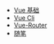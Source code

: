 - [Vue 基础](FrontSide/VUE.md)
- [Vue Cli](FrontSide/VueCli.md)
- [Vue-Router](FrontSide/VueRouter.md)
- [随笔](FrontSide/Proj-essay.md)
  <!-- - Vue 的声明式渲染以及简单原理介绍
  - 1.声明式渲染
  - 2.简单的底层原理
  - Vue 的模板语法
    - 1.基本指令
    - 2.条件渲染
    - 3.列表渲染
    - 4.Vue 的事件修饰符
    - 5.表单控件绑定
    - 6.计算方法
    - 7.Mixins 混入
  - Vue 中实现 ajax 功能
    - 1.fetch
    - 2.axios(极其推荐)
  - Vue 组件
    - 1.自定义组件
    - 2.局部组件
    - 3.父子组件通信
      - 一、父传子
      - 二、子传父
      - 三、ref 属性(不常用)
    - 4.非父子组件通信
      - 一、中间人模式
      - 二、bus 模式(事件总线)
      - 三、利用 v-model 实现组件通信
    - 5.动态组件
    - 6.slot 插槽
    - 7.transition 过渡效果
    - 8.多元素过渡(设置 key 值)
    - 9.多组件过渡(利用动态组件)
    - 10.列表过渡(利用<transition-group>) -->
